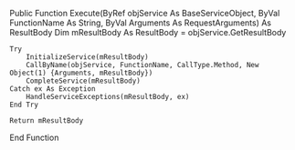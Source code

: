 Public Function Execute(ByRef objService As BaseServiceObject, ByVal FunctionName As String, ByVal Arguments As RequestArguments) As ResultBody
    Dim mResultBody As ResultBody = objService.GetResultBody
 
    Try
        InitializeService(mResultBody)
        CallByName(objService, FunctionName, CallType.Method, New Object(1) {Arguments, mResultBody})
        CompleteService(mResultBody)
    Catch ex As Exception
        HandleServiceExceptions(mResultBody, ex)
    End Try
 
    Return mResultBody
End Function
